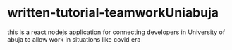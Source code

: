 # written-tutorial-teamworkUniabuja
this is a react nodejs application for connecting developers in University of abuja to allow work in situations like covid era
